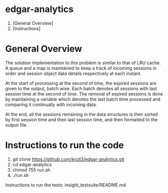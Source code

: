 # edgar-analytics

1. [General Overview]
2. [Instructions]

# General Overview

The solution implementation to this problem is similar to that of LRU cache. A queue and a map is maintained to keep a
track of incoming sessions in order and session object data details respectively at each instant.

At the start of processing at the second of time, the expired sessions are given to the output, batch wise. Each batch
denotes all sessions with last session time at the second of time. The removal of expired sessions is done by
maintaining a variable which denotes the last batch time processed and comparing it continually with incoming data.

At the end, all the sessions remaining in the data structures is then sorted by first session time and then last session
time, and then formatted to the output file.

# Instructions to run the code

1. git clone https://github.com/kruti3/edgar-analytics.git
2. cd edgar-analytics
3. chmod 755 run.sh
4. ./run.sh

Instructions to run the tests: insight_testsuite/README.md

